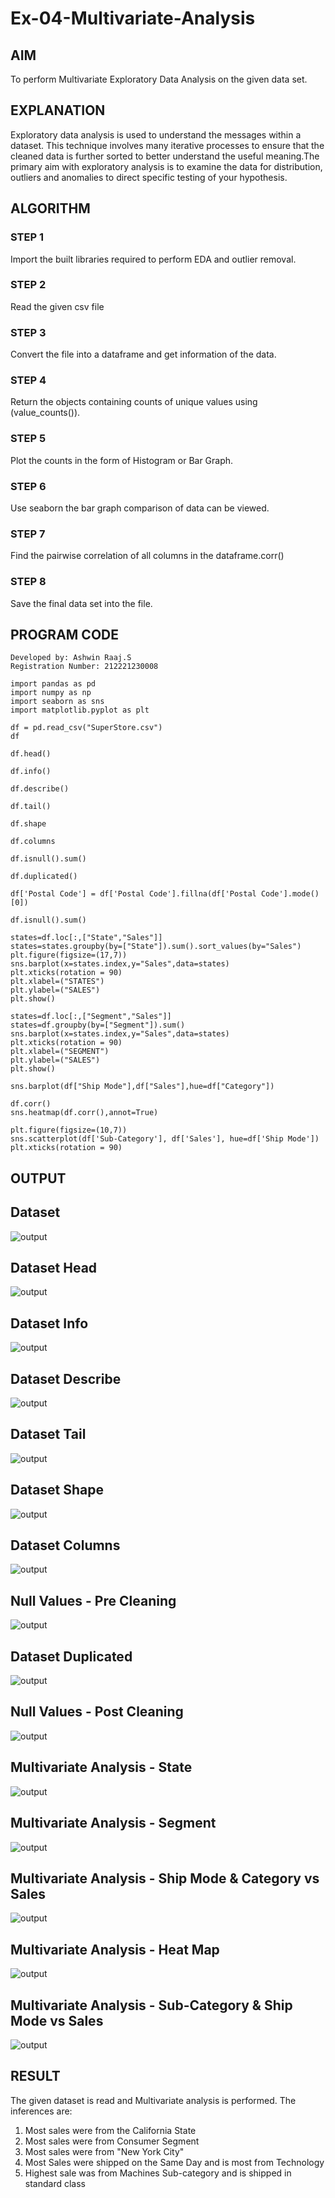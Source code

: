 # Ex-04-Multivariate-Analysis
## AIM
To perform Multivariate Exploratory Data Analysis on the given data set.
## EXPLANATION
Exploratory data analysis is used to understand the messages within a dataset. This technique involves many iterative processes to ensure that the cleaned data is further sorted to better understand the useful meaning.The primary aim with exploratory analysis is to examine the data for distribution, outliers and anomalies to direct specific testing of your hypothesis.
## ALGORITHM
### STEP 1
Import the built libraries required to perform EDA and outlier removal.

### STEP 2
Read the given csv file

### STEP 3
Convert the file into a dataframe and get information of the data.

### STEP 4
Return the objects containing counts of unique values using (value_counts()).

### STEP 5
Plot the counts in the form of Histogram or Bar Graph.

### STEP 6
Use seaborn the bar graph comparison of data can be viewed.

### STEP 7
Find the pairwise correlation of all columns in the dataframe.corr()

### STEP 8
Save the final data set into the file.

## PROGRAM CODE
```
Developed by: Ashwin Raaj.S
Registration Number: 212221230008
```
```
import pandas as pd
import numpy as np
import seaborn as sns
import matplotlib.pyplot as plt

df = pd.read_csv("SuperStore.csv")
df

df.head()

df.info()

df.describe()

df.tail()

df.shape

df.columns

df.isnull().sum()

df.duplicated()

df['Postal Code'] = df['Postal Code'].fillna(df['Postal Code'].mode()[0])

df.isnull().sum()

states=df.loc[:,["State","Sales"]]
states=states.groupby(by=["State"]).sum().sort_values(by="Sales")
plt.figure(figsize=(17,7))
sns.barplot(x=states.index,y="Sales",data=states)
plt.xticks(rotation = 90)
plt.xlabel=("STATES")
plt.ylabel=("SALES")
plt.show()

states=df.loc[:,["Segment","Sales"]]
states=df.groupby(by=["Segment"]).sum()
sns.barplot(x=states.index,y="Sales",data=states)
plt.xticks(rotation = 90)
plt.xlabel=("SEGMENT")
plt.ylabel=("SALES")
plt.show()

sns.barplot(df["Ship Mode"],df["Sales"],hue=df["Category"])

df.corr()
sns.heatmap(df.corr(),annot=True)

plt.figure(figsize=(10,7))
sns.scatterplot(df['Sub-Category'], df['Sales'], hue=df['Ship Mode'])
plt.xticks(rotation = 90)
```

## OUTPUT
## Dataset
![output](ss1.png)
## Dataset Head
![output](ss2.png)
## Dataset Info
![output](ss3.png)
## Dataset Describe
![output](ss4.png)
## Dataset Tail
![output](ss5.png)
## Dataset Shape
![output](ss6.png)
## Dataset Columns
![output](ss7.png)
## Null Values - Pre Cleaning
![output](ss8.png)
## Dataset Duplicated
![output](ss9.png)
## Null Values - Post Cleaning
![output](ss10.png)
## Multivariate Analysis - State
![output](ss11.png)
## Multivariate Analysis - Segment
![output](ss12.png)
## Multivariate Analysis - Ship Mode & Category vs Sales
![output](ss13.png)
## Multivariate Analysis - Heat Map
![output](ss14.png)
## Multivariate Analysis - Sub-Category & Ship Mode vs Sales
![output](ss15.png)

## RESULT
The given dataset is read and Multivariate analysis is performed. The inferences are:

1. Most sales were from the California State
2. Most sales were from Consumer Segment
3. Most sales were from "New York City"
4. Most Sales were shipped on the Same Day and is most from Technology
5. Highest sale was from Machines Sub-category and is shipped in standard class